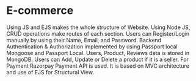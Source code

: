 # E-commerce
 Using JS and EJS makes the whole structure of Website.
 Using Node JS, CRUD operations make routes of each section.
	Users can Register/Login manually by using their Name, Email, and Password.
	Backend Authentication & Authorization implemented by using Passport local Mongoose and Passport Local.
	Users, Product, Reviews data is stored in MongoDB.
	Users can Add, Update or Delete a product if it is a seller.
	For Payment Razorpay Payment API is used.
	It is based on MVC architecture and use of EJS for Structural View. 
